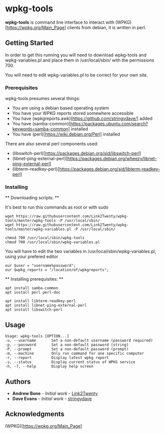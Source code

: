 # wpkg-tools

**wpkg-tools** is command line interface to interact with (WPKG)[https://wpkg.org/Main_Page] clients from debian, it is written in perl.

## Getting Started

In order to get this running you will need to download wpkg-tools and wpkg-variables.pl and place them in /usr/local/sbin/ with the permissions 700.

You will need to edit wpkg-variables.pl to be correct for your own site.

### Prerequisites

wpkg-tools presumes several things:
 * You are using a debian based operating system
 * You have your WPKG reports stored somewhere accessible
 * You have (wpkgreports.awk)[https://github.com/stringydave/] added
 * You have (samba-common)[https://packages.ubuntu.com/search?keywords=samba-common] installed
 * You have (perl)[https://wiki.debian.org/Perl] installed

There are also several perl components used:
 * (libswitch-perl)[https://packages.debian.org/sid/libswitch-perl]
 * (libnet-ping-external-perl)[https://packages.debian.org/wheezy/libnet-ping-external-perl]
 * (libterm-readkey-perl)[https://packages.debian.org/sid/libterm-readkey-perl]

 ### Installing

 ** Downloading scripts: **

It's best to run this commands as root or with sudo

 ```
wget https://raw.githubusercontent.com/Link2Twenty/wpkg-tools/master/wpkg-tools -P /usr/local/sbin/
wget https://raw.githubusercontent.com/Link2Twenty/wpkg-tools/master/wpkg-variables.pl -P /usr/local/sbin/

chmod 700 /usr/local/sbin/wpkg-tools
chmod 700 /usr/local/sbin/wpkg-variables.pl
 ```

 You will have to edit the two variables in /usr/local/sbin/wpkg-variables.pl, using your prefered editor

```
our $user = "username%password";
our $wpkg_reports = "/location/of/wpkgreports";
```

 ** Installing prerequisites: **

 ```
apt install samba-common
apt install perl perl-doc

apt install libterm-readkey-perl
apt install libnet-ping-external-perl
apt install libswitch-perl
 ```

## Usage

```
Usage: wpkg-tools [OPTION...]
-u, --username       Set a non-default username (password required)
-p, --password       Set a non-default password (string)
-P, --prompt         Set a non-default password (prompt)
-m, --machine        Only run command for one specific computer
-r, --report         Display latest wpkg report
-s, --status         Display current status of WPKG service
-h, -?, --help       Display help screen
```

## Authors

* **Andrew Bone** - *Initial work* - [Link2Twenty](https://github.com/Link2Twenty/)
* **Dave Evans** - *Initial work* - [stringydave](https://github.com/stringydave/)

## Acknowledgments

(WPKG)[https://wpkg.org/Main_Page]